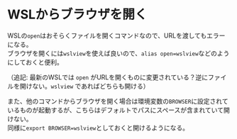 # WSLからブラウザを開く

WSLの`open`はおそらくファイルを開くコマンドなので、URLを渡してもエラーになる。  
ブラウザを開くには`wslview`を使えば良いので、`alias open=wslview`などのようにしておくと便利。

（追記: 最新のWSLでは `open` がURLを開くものに変更されている？逆にファイルを開けない。`wslview` であればどちらも開ける）

また、他のコマンドからブラウザを開く場合は環境変数の`BROWSER`に設定されているものが起動するが、こちらはデフォルトでパスにスペースが含まれていて開けない。  
同様に`export BROWSER=wslview`としておくと開けるようになる。
